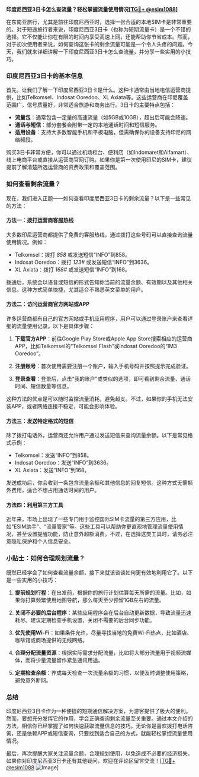**印度尼西亚3日卡怎么查流量？轻松掌握流量使用情况[[TG💪+ @esim1088](https://t.me/s/esim1088)]**

在东南亚旅行，尤其是前往印度尼西亚时，选择一张合适的本地SIM卡是非常重要的。对于短途旅行者来说，印度尼西亚3日卡（也称为短期流量卡）是一个不错的选择。它不仅能让你在有限的时间内享受高速上网，还能帮助你节省成本。然而，对于初次使用者来说，如何查询这张卡的剩余流量可能是一个令人头疼的问题。今天，我们就来详细讲解一下印度尼西亚3日卡怎么查流量，并分享一些实用的小技巧。

### 印度尼西亚3日卡的基本信息

首先，让我们了解一下印度尼西亚3日卡是什么。这种卡通常由当地电信运营商提供，比如Telkomsel、Indosat Ooredoo、XL Axiata等。这些运营商在印尼覆盖范围广，信号质量好，非常适合旅游和商务出行。3日卡的主要特点包括：

- **流量包**：通常包含一定量的高速流量（如5GB或10GB），超出后可能会降速。
- **通话与短信**：部分套餐会附带一定的本地通话时间和短信服务。
- **适用设备**：支持大多数智能手机和平板电脑，但需确保你的设备支持印尼的网络频段。

购买3日卡非常方便，你可以通过机场柜台、便利店（如Indomaret和Alfamart）、线上电商平台或直接从运营商官网订购。如果你是第一次使用印尼的SIM卡，建议提前了解清楚所选运营商的资费政策和覆盖范围。

### 如何查看剩余流量？

现在，我们进入正题——如何查看印度尼西亚3日卡的剩余流量？以下是一些常见的方法：

#### 方法一：拨打运营商客服热线
大多数印尼运营商都提供了免费的客服热线，通过拨打这些号码可以直接查询流量使用情况。例如：

- Telkomsel：拨打 *858* 或发送短信“INFO”到858。
- Indosat Ooredoo：拨打 *123#* 或发送短信“INFO”到3636。
- XL Axiata：拨打 *168#* 或发送短信“INFO”到168。

拨通后，系统会以语音或短信的形式告知你当前的流量余额、有效期以及其他相关信息。这种方式简单快捷，尤其适合不熟悉英文菜单的用户。

#### 方法二：访问运营商官方网站或APP
许多运营商都有自己的官方网站或手机应用程序，用户可以通过登录账户来查看详细的流量使用记录。以下是具体步骤：

1. **下载官方APP**：前往Google Play Store或Apple App Store搜索相应的运营商APP，比如Telkomsel的“Telkomsel Flash”或Indosat Ooredoo的“IM3 Ooredoo”。
   
2. **注册账号**：首次使用需要注册一个账户，输入手机号码并按照提示完成验证。

3. **登录查看**：登录后，点击“我的账户”或类似的选项，即可看到剩余流量、通话时间、短信数量等信息。

这种方法的优点是可以随时监控流量消耗，避免超支。不过，如果你的手机无法安装APP，或者网络连接不稳定，可能会影响体验。

#### 方法三：发送特定格式的短信
除了拨打电话外，运营商还允许用户通过发送短信来查询流量余额。以下是常见格式示例：

- Telkomsel：发送“INFO”到858。
- Indosat Ooredoo：发送“INFO”到3636。
- XL Axiata：发送“INFO”到168。

发送成功后，你会收到一条包含流量余额和其他信息的回复短信。这种方式无需额外费用，适合不想占用通话时间的用户。

#### 方法四：利用第三方工具
近年来，市场上出现了一些专门用于监控国际SIM卡流量的第三方应用，比如“ESIM助手”、“流量管家”等。这些工具可以帮助你更直观地管理流量使用情况，甚至设置提醒功能，防止意外超额消费。不过，在选择这类工具时，请务必注意隐私保护和个人信息安全。

### 小贴士：如何合理规划流量？

既然已经学会了如何查看流量余额，接下来就该谈谈如何更有效地利用它了。以下是一些实用的小技巧：

1. **提前规划行程**：在出发前，根据你的旅行计划估算每天所需的流量。比如，如果你打算频繁使用地图导航，那么每天至少预留1GB左右的流量。

2. **关闭不必要的后台程序**：某些应用程序会在后台自动更新数据，导致流量迅速耗尽。建议定期检查手机设置，关闭不需要的后台同步功能。

3. **优先使用Wi-Fi**：如果条件允许，尽量寻找当地的免费Wi-Fi热点，比如酒店、咖啡馆或商场提供的无线网络。

4. **合理分配流量资源**：根据实际需求分配流量，比如将大部分流量用于视频流媒体，而将少量流量留作紧急通讯用途。

5. **定期检查余额**：养成每天检查一次流量余额的习惯，以便及时调整使用策略，避免意外断网。

### 总结

印度尼西亚3日卡作为一种便捷的短期通信解决方案，为游客提供了极大的便利。然而，要想充分发挥它的作用，学会正确查询剩余流量至关重要。通过本文介绍的方法，相信你已经掌握了如何快速获取流量信息的技巧。无论你是喜欢拨打电话咨询，还是依赖APP或短信查询，只要找到适合自己的方式，就能轻松掌控流量使用情况。

最后，再次提醒大家关注流量余额，合理规划使用，以免造成不必要的经济损失。如果你对印度尼西亚3日卡还有其他疑问，欢迎在评论区留言交流！[[TG💪+ @esim1088](https://t.me/s/esim1088) ![Image](https://i.postimg.cc/4NQfJmqS/Snipaste-2025-05-13-00-14-12.png)]